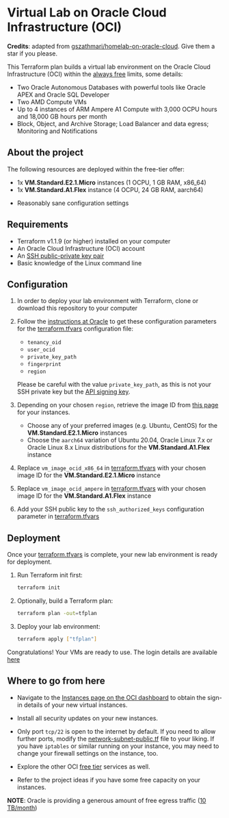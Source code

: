 # Virtual Lab on Oracle Cloud Infrastructure (OCI)
**Credits**: adapted from [gszathmari/homelab-on-oracle-cloud](https://github.com/gszathmari/homelab-on-oracle-cloud). Give them a star if you please.

This Terraform plan builds a virtual lab environment on the Oracle Cloud Infrastructure (OCI) within the [always free](https://www.oracle.com/cloud/free/) limits, some details:
 - Two Oracle Autonomous Databases with powerful tools like Oracle APEX and Oracle SQL Developer
 - Two AMD Compute VMs
 - Up to 4 instances of ARM Ampere A1 Compute with 3,000 OCPU hours and 18,000 GB hours per month
 - Block, Object, and Archive Storage; Load Balancer and data egress; Monitoring and Notifications

## About the project

The following resources are deployed within the free-tier offer:

- 1x **VM.Standard.E2.1.Micro** instances (1 OCPU, 1 GB RAM, x86_64)
- 1x **VM.Standard.A1.Flex** instance (4 OCPU, 24 GB RAM, aarch64)
<!--
- An additional **59 GB volume** attached to the _VM.Standard.A1.Flex_ instance
- A **volume backup policy** taking one automatic snapshot per week (retained for 5 weeks)
-->
- Reasonably sane configuration settings

## Requirements

- Terraform v1.1.9 (or higher) installed on your computer
- An Oracle Cloud Infrastructure (OCI) account
- An [SSH public-private key pair](https://docs.oracle.com/en/cloud/cloud-at-customer/occ-get-started/generate-ssh-key-pair.html)
- Basic knowledge of the Linux command line

## Configuration

1. In order to deploy your lab environment with Terraform, clone or download this repository to your computer

2. Follow the
   [instructions at Oracle](https://docs.oracle.com/en-us/iaas/Content/API/SDKDocs/terraformproviderconfiguration.htm#configuring_the_terraform_provider)
   to get these configuration parameters for the
   [terraform.tfvars](./terraform.tfvars.ori) configuration file:

   - `tenancy_oid`
   - `user_ocid`
   - `private_key_path`
   - `fingerprint`
   - `region`

   Please be careful with the value `private_key_path`, as this is not your SSH private key but the [API signing key](https://docs.oracle.com/en-us/iaas/Content/API/Concepts/apisigningkey.htm#two).

3. Depending on your chosen `region`, retrieve the image ID from [this page](https://docs.oracle.com/en-us/iaas/images/) for your instances.

   - Choose any of your preferred images (e.g. Ubuntu, CentOS) for the **VM.Standard.E2.1.Micro** instances
   - Choose the `aarch64` variation of Ubuntu 20.04, Oracle Linux 7.x or Oracle Linux 8.x Linux distributions for the **VM.Standard.A1.Flex** instance

4. Replace `vm_image_ocid_x86_64` in [terraform.tfvars](./terraform.tfvars.ori) with your chosen image ID for the **VM.Standard.E2.1.Micro** instance
5. Replace `vm_image_ocid_ampere` in [terraform.tfvars](./terraform.tfvars.ori) with your chosen image ID for the **VM.Standard.A1.Flex** instance
6. Add your SSH public key to the `ssh_authorized_keys` configuration parameter in [terraform.tfvars](./terraform.tfvars.ori)

## Deployment

Once your [terraform.tfvars](./terraform.tfvars.ori) is complete, your new lab environment is ready for deployment.

1. Run Terraform init first:

   ```sh
   terraform init
   ```

1. Optionally, build a Terraform plan:

   ```sh
   terraform plan -out=tfplan
   ```

1. Deploy your lab environment:

   ```sh
   terraform apply ["tfplan"]
   ```

Congratulations! Your VMs are ready to use. The login details are available [here](https://docs.oracle.com/en-us/iaas/Content/Compute/References/images.htm#Oracle__linux-users)

## Where to go from here

- Navigate to the [Instances page on the OCI dashboard](https://cloud.oracle.com/compute/instances) to obtain the sign-in details of your new virtual instances.
<!--
- Partition, format and mount the additional 59 GB large `/dev/sdb` volume on your **VM.Standard.A1.Flex** instance.
-->
- Install all security updates on your new instances.

- Only port `tcp/22` is open to the internet by default. If you need to allow further ports, modify the [network-subnet-public.tf](network-subnet-public.tf) file to your liking. If you have `iptables` or similar running on your instance, you may need to change your firewall settings on the instance, too.

- Explore the other OCI [free tier](https://www.oracle.com/cloud/free/) services as well.

- Refer to the project ideas if you have some free capacity on your instances.

**NOTE**: Oracle is providing a generous amount of free egress traffic ([10 TB/month](https://www.oracle.com/cloud/networking/networking-pricing.html))

